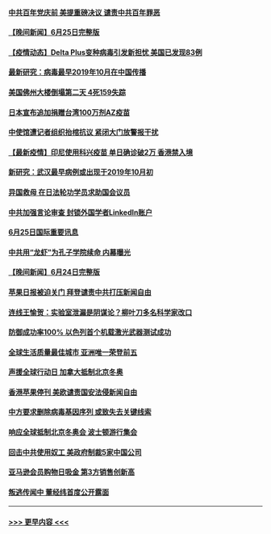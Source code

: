 #### [中共百年党庆前 美提重磅决议 谴责中共百年罪恶](../pages/prog202/a103151687.md?t=06261052) 
#### [【晚间新闻】6月25日完整版](../pages/prog202/a103151696.md?t=06261052) 
#### [【疫情动态】Delta Plus变种病毒引发新担忧 美国已发现83例](../pages/prog202/a103151596.md?t=06261052) 
#### [最新研究：病毒最早2019年10月在中国传播](../pages/prog202/a103151562.md?t=06261052) 
#### [美国佛州大楼倒塌第二天 4死159失踪](../pages/prog202/a103151533.md?t=06261052) 
#### [日本宣布追加捐赠台湾100万剂AZ疫苗](../pages/prog202/a103151503.md?t=06261052) 
#### [中使馆遭记者组织抬棺抗议 紧闭大门放警报干扰](../pages/prog202/a103151440.md?t=06261052) 
#### [【最新疫情】印尼使用科兴疫苗 单日确诊破2万 香港禁入境](../pages/prog202/a103151303.md?t=06261052) 
#### [新研究：武汉最早病例或出现于2019年10月初](../pages/prog202/a103151228.md?t=06261052) 
#### [异国救母 在日法轮功学员求助国会议员](../pages/prog202/a103151283.md?t=06261052) 
#### [中共加强言论审查 封锁外国学者LinkedIn账户](../pages/prog202/a103151181.md?t=06261052) 
#### [6月25日国际重要讯息](../pages/prog202/a103151027.md?t=06261052) 
#### [中共用“龙虾”为孔子学院续命 内幕曝光](../pages/prog202/a103150993.md?t=06261052) 
#### [【晚间新闻】6月24日完整版](../pages/prog202/a103150797.md?t=06261052) 
#### [苹果日报被迫关门 拜登谴责中共打压新闻自由](../pages/prog202/a103150763.md?t=06261052) 
#### [连线王愉贺：实验室泄漏是阴谋论？柳叶刀多名科学家改口](../pages/prog202/a103149839.md?t=06261052) 
#### [防御成功率100% 以色列首个机载激光武器测试成功](../pages/prog202/a103150299.md?t=06261052) 
#### [全球生活质量最佳城市 亚洲唯一荣登前五](../pages/prog202/a103150617.md?t=06261052) 
#### [声援全球行动日 加拿大抵制北京冬奥](../pages/prog202/a103150623.md?t=06261052) 
#### [香港苹果停刊 美欧谴责国安法侵新闻自由](../pages/prog202/a103150659.md?t=06261052) 
#### [中方要求删除病毒基因序列 或致失去关键线索](../pages/prog202/a103150653.md?t=06261052) 
#### [响应全球抵制北京冬奥会 波士顿游行集会](../pages/prog202/a103150582.md?t=06261052) 
#### [回击中共使用奴工 美政府制裁5家中国公司](../pages/prog202/a103150610.md?t=06261052) 
#### [亚马逊会员购物日吸金  第3方销售创新高](../pages/prog202/a103150577.md?t=06261052) 
#### [叛逃传闻中 董经纬首度公开露面](../pages/prog202/a103150595.md?t=06261052) 

----
#### [ >>> 更早内容 <<< ](../indexes/prog202-earlier.md)

